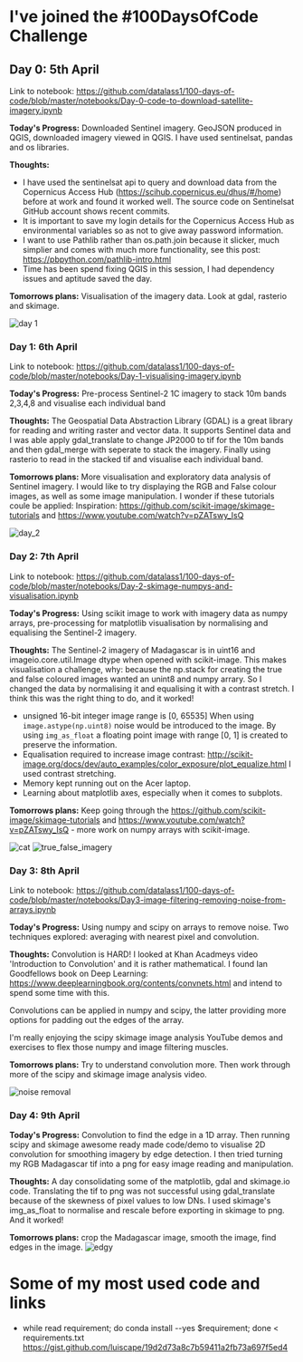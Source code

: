 # I've joined the #100DaysOfCode Challenge

## Day 0: 5th April
Link to notebook: https://github.com/datalass1/100-days-of-code/blob/master/notebooks/Day-0-code-to-download-satellite-imagery.ipynb

**Today's Progress:** Downloaded Sentinel imagery. GeoJSON produced in QGIS, downloaded imagery viewed in QGIS. 
I have used sentinelsat, pandas and os libraries. 

**Thoughts:**
- I have used the sentinelsat api to query and download data from the Copernicus Access Hub (https://scihub.copernicus.eu/dhus/#/home) before at work and found it worked well. The source code on Sentinelsat GitHub account shows recent commits. 
- It is important to save my login details for the Copernicus Access Hub as environmental variables so as not to give away password information.
- I want to use Pathlib rather than os.path.join because it slicker, much simplier and comes with much more functionality, see this post: https://pbpython.com/pathlib-intro.html
- Time has been spend fixing QGIS in this session, I had dependency issues and aptitude saved the day. 

**Tomorrows plans:** Visualisation of the imagery data. Look at gdal, rasterio and skimage. 

![day 1](https://github.com/datalass1/100-days-of-code/blob/master/images/day1-QGIS-downloaded-imagery.png?raw=true)


### Day 1: 6th April
Link to notebook: https://github.com/datalass1/100-days-of-code/blob/master/notebooks/Day-1-visualising-imagery.ipynb

**Today's Progress:** Pre-process Sentinel-2 1C imagery to stack 10m bands 2,3,4,8 and visualise each individual band 

**Thoughts:** The Geospatial Data Abstraction Library (GDAL) is a great library for reading and writing raster and vector data. It supports Sentinel data and I was able apply gdal_translate to change JP2000 to tif for the 10m bands and then gdal_merge with seperate to stack the imagery. Finally using rasterio to read in the stacked tif and visualise each individual band. 

**Tomorrows plans:**
More visualisation and exploratory data analysis of Sentinel imagery. I would like to try displaying the RGB and False colour images, as well as some image manipulation. I wonder if these tutorials coule be applied: Inspiration: https://github.com/scikit-image/skimage-tutorials and https://www.youtube.com/watch?v=pZATswy_IsQ

![day_2](https://github.com/datalass1/100-days-of-code/blob/master/images/day2-image-bands.png?raw=true)

### Day 2: 7th April
Link to notebook: https://github.com/datalass1/100-days-of-code/blob/master/notebooks/Day-2-skimage-numpys-and-visualisation.ipynb

**Today's Progress:** Using scikit image to work with imagery data as numpy arrays, pre-processing for matplotlib visualisation by normalising and equalising the Sentinel-2 imagery.

**Thoughts:** The Sentinel-2 imagery of Madagascar is in uint16 and imageio.core.util.Image dtype when opened with scikit-image. This makes visualisation a challenge, why: because the np.stack for creating the true and false coloured images wanted an unint8 and numpy arrary. So I changed the data by normalising it and equalising it with a contrast stretch. I think this was the right thing to do, and it worked!

- unsigned 16-bit integer image range is [0, 65535] When using ```image.astype(np.uint8)``` noise would be introduced to the image. By using ```img_as_float``` a floating point image with range [0, 1] is created to preserve the information. 
- Equalisation required to increase image contrast: http://scikit-image.org/docs/dev/auto_examples/color_exposure/plot_equalize.html I used contrast stretching. 
- Memory kept running out on the Acer laptop. 
- Learning about matplotlib axes, especially when it comes to subplots. 

**Tomorrows plans:** Keep going through the https://github.com/scikit-image/skimage-tutorials and https://www.youtube.com/watch?v=pZATswy_IsQ - more work on numpy arrays with scikit-image. 

![cat](https://github.com/datalass1/100-days-of-code/blob/master/images/day3-HIcat.png?raw=true)
![true_false_imagery](https://github.com/datalass1/100-days-of-code/blob/master/images/day3_true_false_color_images.png?raw=true)

### Day 3: 8th April
Link to notebook: https://github.com/datalass1/100-days-of-code/blob/master/notebooks/Day3-image-filtering-removing-noise-from-arrays.ipynb

**Today's Progress:** Using numpy and scipy on arrays to remove noise. Two techniques explored: averaging with nearest pixel
and convolution. 

**Thoughts:** Convolution is HARD! I looked at Khan Acadmeys video 'Introduction to Convolution' and it is rather mathematical. I found Ian Goodfellows book on Deep Learning: https://www.deeplearningbook.org/contents/convnets.html and intend to spend some time with this. 

Convolutions can be applied in numpy and scipy, the latter providing more options for padding out the edges of the array.

I'm really enjoying the scipy skimage image analysis YouTube demos and exercises to flex those numpy and image filtering muscles. 

**Tomorrows plans:** Try to understand convolution more. Then work through more of the scipy and skimage image analysis video. 

![noise removal](https://github.com/datalass1/100-days-of-code/blob/master/images/day3-filtering-noise-from-arrays.png?raw=true)

### Day 4: 9th April

**Today's Progress:** Convolution to find the edge in a 1D array. Then running scipy and skimage awesome ready made code/demo to visualise 2D convolution for smoothing imagery by edge detection. I then tried turning my RGB Madagascar tif into a png for easy image reading and manipulation.

**Thoughts:** A day consolidating some of the matplotlib, gdal and skimage.io code. Translating the tif to png was not successful using gdal_translate because of the skewness of pixel values to low DNs. I used skimage's img_as_float to normalise and rescale before exporting in skimage to png. And it worked! 

**Tomorrows plans:** crop the Madagascar image, smooth the image, find edges in the image. 
![edgy](https://github.com/datalass1/100-days-of-code/blob/master/images/day4-finding-edges.png?raw=true)

# Some of my most used code and links
- while read requirement; do conda install --yes $requirement; done < requirements.txt https://gist.github.com/luiscape/19d2d73a8c7b59411a2fb73a697f5ed4

